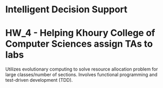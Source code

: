 # Intelligent Decision Support
# HW_4 - Helping Khoury College of Computer Sciences assign TAs to labs
Utilizes evolutionary computing to solve resource allocation problem for large classes/number of sections. Involves functional programming and test-driven development (TDD).
